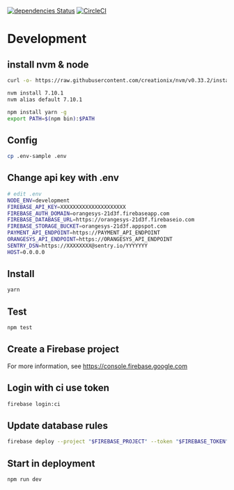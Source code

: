 [![dependencies Status](https://david-dm.org/orangesys/app.orangesys.io.svg)](https://david-dm.org/orangesys/app.orangesys.io)
[![CircleCI](https://circleci.com/gh/orangesys/app.orangesys.io.svg?style=svg)](https://circleci.com/gh/orangesys/app.orangesys.io)

# Development

## install nvm & node

```bash
curl -o- https://raw.githubusercontent.com/creationix/nvm/v0.33.2/install.sh | bash
```

```bash
nvm install 7.10.1
nvm alias default 7.10.1
```

```bash
npm install yarn -g
export PATH=$(npm bin):$PATH
```

## Config

``` bash
cp .env-sample .env
```

## Change api key with .env

``` bash
# edit .env
NODE_ENV=development
FIREBASE_API_KEY=XXXXXXXXXXXXXXXXXXXXX
FIREBASE_AUTH_DOMAIN=orangesys-21d3f.firebaseapp.com
FIREBASE_DATABASE_URL=https://orangesys-21d3f.firebaseio.com
FIREBASE_STORAGE_BUCKET=orangesys-21d3f.appspot.com
PAYMENT_API_ENDPOINT=https://PAYMENT_API_ENDPOINT
ORANGESYS_API_ENDPOINT=https://ORANGESYS_API_ENDPOINT
SENTRY_DSN=https://XXXXXXXX@sentry.io/YYYYYYY
HOST=0.0.0.0
```

## Install

```bash
yarn
```

## Test

```bash
npm test
```

## Create a Firebase project

For more information, see <https://console.firebase.google.com>

## Login with ci use token

```bash
firebase login:ci
```

## Update database rules

```bash
firebase deploy --project "$FIREBASE_PROJECT" --token "$FIREBASE_TOKEN" --non-interactive --only database
```

## Start in deployment

```bash
npm run dev
```